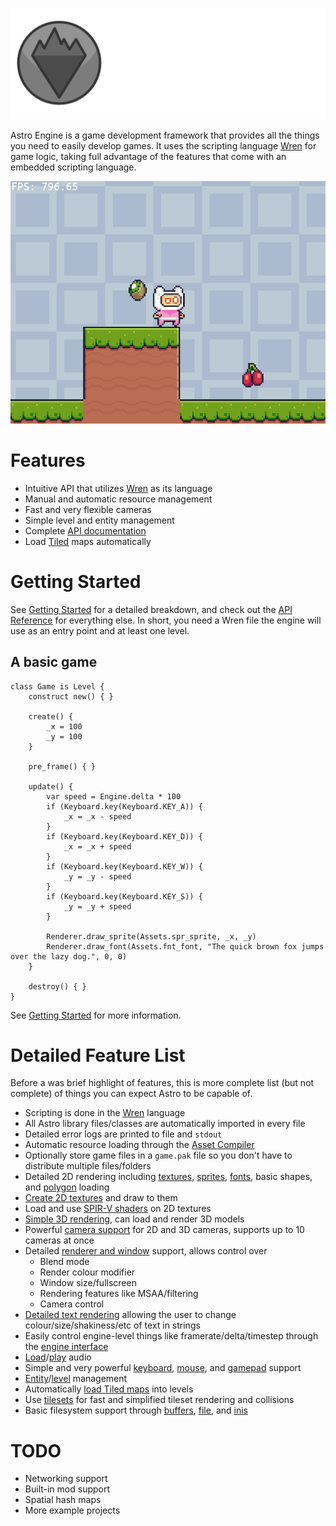 ![Astro Engine](./examples/fixed-timestep/assets/banner.png)

Astro Engine is a game development framework that provides all the things you need to
easily develop games. It uses the scripting language [Wren](https://github.com/wren-lang/wren)
for game logic, taking full advantage of the features that come with an embedded
scripting language.

![Example gif](./examples/fixed-timestep/assets/example.gif)

Features
========

 + Intuitive API that utilizes [Wren](https://github.com/wren-lang/wren) as its language
 + Manual and automatic resource management
 + Fast and very flexible cameras
 + Simple level and entity management
 + Complete [API documentation](docs/API.md)
 + Load [Tiled](https://www.mapeditor.org/) maps automatically

Getting Started
===============
See [Getting Started](docs/GettingStarted.md) for a detailed breakdown, and check out the
[API Reference](docs/API.md) for everything else. In short, you need a Wren file the engine
will use as an entry point and at least one level.

A basic game
------------
    
    class Game is Level {
        construct new() { }
        
        create() {
            _x = 100
            _y = 100
        }
        
        pre_frame() { }
    
        update() {
            var speed = Engine.delta * 100
            if (Keyboard.key(Keyboard.KEY_A)) {
                _x = _x - speed
            }
            if (Keyboard.key(Keyboard.KEY_D)) {
                _x = _x + speed
            }
            if (Keyboard.key(Keyboard.KEY_W)) {
                _y = _y - speed
            }
            if (Keyboard.key(Keyboard.KEY_S)) {
                _y = _y + speed
            }
    
            Renderer.draw_sprite(Assets.spr_sprite, _x, _y)
            Renderer.draw_font(Assets.fnt_font, "The quick brown fox jumps over the lazy dog.", 0, 0)
        }
    
        destroy() { }
    }

See [Getting Started](docs/GettingStarted.md) for more information.

Detailed Feature List
=====================
Before a was brief highlight of features, this is more complete list (but not complete)
of things you can expect Astro to be capable of.

 + Scripting is done in the [Wren](https://github.com/wren-lang/wren) language
 + All Astro library files/classes are automatically imported in every file
 + Detailed error logs are printed to file and `stdout`
 + Automatic resource loading through the [Asset Compiler](./docs/AssetCompiler.md)
 + Optionally store game files in a `game.pak` file so you don't have to distribute multiple files/folders
 + Detailed 2D rendering including [textures](./docs/classes/Texture.md), [sprites](./docs/classes/Sprite.md), [fonts](./docs/classes/Font.md), basic shapes, and [polygon](./docs/classes/Polygon.md) loading
 + [Create 2D textures](./docs/classes/Surface.md) and draw to them
 + Load and use [SPIR-V shaders](./docs/classes/Shader.md) on 2D textures
 + [Simple 3D rendering](./docs/classes/Model.md), can load and render 3D models
 + Powerful [camera support](./docs/classes/Camera.md) for 2D and 3D cameras, supports up to 10 cameras at once
 + Detailed [renderer and window](./docs/classes/Renderer.md) support, allows control over
   - Blend mode
   - Render colour modifier
   - Window size/fullscreen
   - Rendering features like MSAA/filtering
   - Camera control
 + [Detailed text rendering](./docs/classes/Renderer.md#draw_font_ext) allowing the user to change colour/size/shakiness/etc of text in strings
 + Easily control engine-level things like framerate/delta/timestep through the [engine interface](./docs/classes/Engine.md)
 + [Load](./docs/classes/AudioData.md)/[play](./docs/classes/Audio.md) audio
 + Simple and very powerful [keyboard](./docs/classes/Keyboard.md), [mouse](./docs/classes/Mouse.md), and [gamepad](./docs/classes/Gamepad.md) support
 + [Entity](./docs/classes/Entity.md)/[level](./docs/classes/Level.md) management
 + Automatically [load Tiled maps](./docs/TiledIntegration.md) into levels
 + Use [tilesets](./docs/classes/Tileset.md) for fast and simplified tileset rendering and collisions
 + Basic filesystem support through [buffers](./docs/classes/Buffer.md), [file](./docs/classes/File.md), and [inis](./docs/classes/INI.md)
 

TODO
====

 + Networking support
 + Built-in mod support
 + Spatial hash maps
 + More example projects